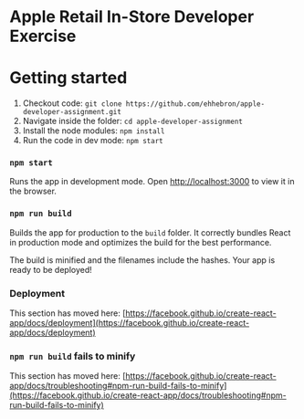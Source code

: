 # Apple Retail In-Store Developer Exercise 
# Getting started 

1. Checkout code: `git clone https://github.com/ehhebron/apple-developer-assignment.git`
1. Navigate inside the folder: `cd apple-developer-assignment`
1. Install the node modules: `npm install`
1. Run the code in dev mode: `npm start` 

### `npm start`

Runs the app in development mode. 
Open [http://localhost:3000](http://localhost:3000) to view it in the browser.

### `npm run build`

Builds the app for production to the `build` folder.
It correctly bundles React in production mode and optimizes the build for the best performance.

The build is minified and the filenames include the hashes.
Your app is ready to be deployed!

### Deployment

This section has moved here: [https://facebook.github.io/create-react-app/docs/deployment](https://facebook.github.io/create-react-app/docs/deployment)

### `npm run build` fails to minify

This section has moved here: [https://facebook.github.io/create-react-app/docs/troubleshooting#npm-run-build-fails-to-minify](https://facebook.github.io/create-react-app/docs/troubleshooting#npm-run-build-fails-to-minify)
